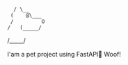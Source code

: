       / \__
     (    @\___
     /         O
    /   (_____/
   /_____/

I'am a pet project using FastAPI🐶
Woof!

